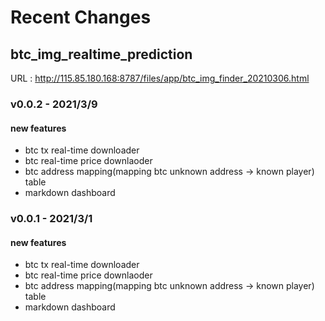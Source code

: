 # Recent Changes

## btc_img_realtime_prediction

URL : http://115.85.180.168:8787/files/app/btc_img_finder_20210306.html

### v0.0.2 - 2021/3/9

#### new features 
<ul>

<li> btc tx real-time downloader </li>
<li> btc real-time price downlaoder </li>
<li> btc address mapping(mapping btc unknown address -> known player) table </li>
<li> markdown dashboard </li>

</ul>

### v0.0.1 - 2021/3/1

#### new features 
<ul>

<li> btc tx real-time downloader </li>
<li> btc real-time price downlaoder </li>
<li> btc address mapping(mapping btc unknown address -> known player) table </li>
<li> markdown dashboard </li>

</ul>

